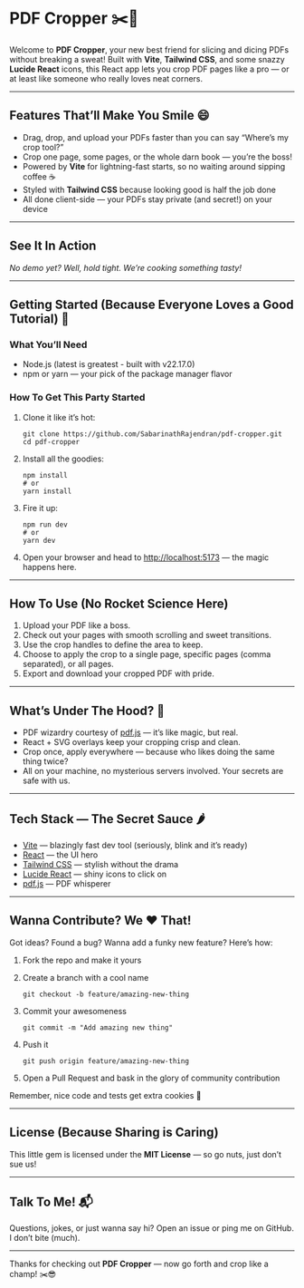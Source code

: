 # PDF Cropper ✂️📄

Welcome to **PDF Cropper**, your new best friend for slicing and dicing PDFs without breaking a sweat! Built with **Vite**, **Tailwind CSS**, and some snazzy **Lucide React** icons, this React app lets you crop PDF pages like a pro — or at least like someone who really loves neat corners.

---

## Features That’ll Make You Smile 😄

- Drag, drop, and upload your PDFs faster than you can say “Where’s my crop tool?”  
- Crop one page, some pages, or the whole darn book — you’re the boss!  
- Powered by **Vite** for lightning-fast starts, so no waiting around sipping coffee ☕  
- Styled with **Tailwind CSS** because looking good is half the job done  
- All done client-side — your PDFs stay private (and secret!) on your device

---

## See It In Action

*No demo yet? Well, hold tight. We’re cooking something tasty!*

---

## Getting Started (Because Everyone Loves a Good Tutorial) 🚀

### What You’ll Need

- Node.js (latest is greatest - built with v22.17.0)
- npm or yarn — your pick of the package manager flavor  

### How To Get This Party Started

1. Clone it like it’s hot:  
    ```
    git clone https://github.com/SabarinathRajendran/pdf-cropper.git
    cd pdf-cropper
    ```

2. Install all the goodies:  
    ```
    npm install
    # or
    yarn install
    ```

3. Fire it up:  
    ```
    npm run dev
    # or
    yarn dev
    ```

4. Open your browser and head to [http://localhost:5173](http://localhost:5173) — the magic happens here.

---

## How To Use (No Rocket Science Here)

1. Upload your PDF like a boss.  
2. Check out your pages with smooth scrolling and sweet transitions.  
3. Use the crop handles to define the area to keep.
4. Choose to apply the crop to a single page, specific pages (comma separated), or all pages.  
5. Export and download your cropped PDF with pride.

---

## What’s Under The Hood? 🐎

- PDF wizardry courtesy of [pdf.js](https://mozilla.github.io/pdf.js/) — it’s like magic, but real.  
- React + SVG overlays keep your cropping crisp and clean.  
- Crop once, apply everywhere — because who likes doing the same thing twice?  
- All on your machine, no mysterious servers involved. Your secrets are safe with us.

---

## Tech Stack — The Secret Sauce 🌶️

- [Vite](https://vitejs.dev/) — blazingly fast dev tool (seriously, blink and it’s ready)  
- [React](https://reactjs.org/) — the UI hero  
- [Tailwind CSS](https://tailwindcss.com/) — stylish without the drama  
- [Lucide React](https://lucide.dev/docs/react/) — shiny icons to click on  
- [pdf.js](https://mozilla.github.io/pdf.js/) — PDF whisperer  

---

## Wanna Contribute? We ❤️ That!

Got ideas? Found a bug? Wanna add a funky new feature? Here’s how:

1. Fork the repo and make it yours  
2. Create a branch with a cool name  
    ```
    git checkout -b feature/amazing-new-thing
    ```

3. Commit your awesomeness  
    ```
    git commit -m "Add amazing new thing"
    ```

4. Push it  
    ```
    git push origin feature/amazing-new-thing
    ```

5. Open a Pull Request and bask in the glory of community contribution  

Remember, nice code and tests get extra cookies 🍪

---

## License (Because Sharing is Caring)

This little gem is licensed under the **MIT License** — so go nuts, just don’t sue us!

---

## Talk To Me! 📬

Questions, jokes, or just wanna say hi? Open an issue or ping me on GitHub.  
I don’t bite (much).

---

Thanks for checking out **PDF Cropper** — now go forth and crop like a champ! ✂️😎
